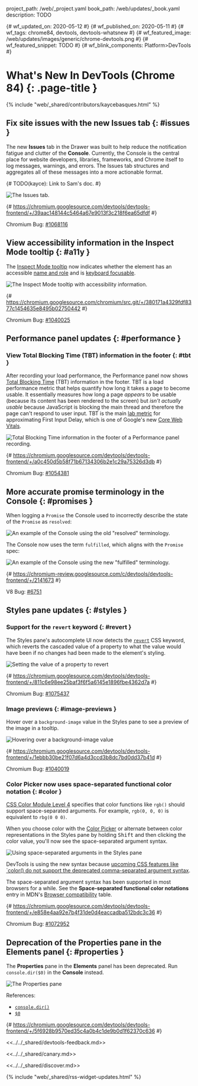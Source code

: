 project_path: /web/_project.yaml
book_path: /web/updates/_book.yaml
description: TODO

{# wf_updated_on: 2020-05-12 #}
{# wf_published_on: 2020-05-11 #}
{# wf_tags: chrome84, devtools, devtools-whatsnew #}
{# wf_featured_image: /web/updates/images/generic/chrome-devtools.png #}
{# wf_featured_snippet: TODO #}
{# wf_blink_components: Platform>DevTools #}

# What's New In DevTools (Chrome 84) {: .page-title }

{% include "web/_shared/contributors/kaycebasques.html" %}

## Fix site issues with the new Issues tab {: #issues }

The new **Issues** tab in the Drawer was built to help reduce the notification 
fatigue and clutter of the **Console**. Currently, the Console is the central
place for website developers, libraries, frameworks, and Chrome itself to log
messages, warnings, and errors. The Issues tab structures and aggregates all of
these messages into a more actionable format.

{# TODO(kayce): Link to Sam's doc. #}

![The Issues tab.](/web/updates/images/2020/05/issues.jpg)

{# https://chromium.googlesource.com/devtools/devtools-frontend/+/39aac148144c5464a67e9013f3c218f6ea65dfdf #}

Chromium Bug: [#1068116](https://crbug.com/1068116)

## View accessibility information in the Inspect Mode tooltip {: #a11y }

The [Inspect Mode tooltip](/web/updates/2019/01/devtools#inspect) now
indicates whether the element has an accessible
[name and role](https://web.dev/labels-and-text-alternatives/)
and is [keyboard focusable](https://web.dev/control-focus-with-tabindex/).

![The Inspect Mode tooltip with accessibility information.](/web/updates/images/2020/05/a11y.jpg)

{# https://chromium.googlesource.com/chromium/src.git/+/380171a4329fdf8377c1454635e8495b02750442 #}

Chromium Bug: [#1040025](https://crbug.com/1040025)

## Performance panel updates {: #performance }

### View Total Blocking Time (TBT) information in the footer {: #tbt }

After recording your load performance, the Performance panel now shows
[Total Blocking Time](https://web.dev/tbt/) (TBT) information in the footer.
TBT is a load performance metric that helps quantify how long it takes a page
to become usable. It essentially measures how long a page *appears* to be usable
(because its content has been rendered to the screen) but *isn't actually usable*
because JavaScript is blocking the main thread and therefore the page can't respond
to user input. TBT is the main [lab metric](https://web.dev/how-to-measure-speed/#lab-data-vs-field-data)
for approximating First Input Delay, which is one of Google's new
[Core Web Vitals](https://web.dev/vitals/#core-web-vitals).

![Total Blocking Time information in the footer of a Performance panel recording.](/web/updates/images/2020/05/tbt.jpg)

{# https://chromium.googlesource.com/devtools/devtools-frontend/+/a0c450d5b58f71b67134306b2e1c29a75326d3db #}

Chromium Bug: [#1054381](https://crbug.com/1054381)

<!--

### Cumulative Layout Shift (CLS) movement records {: #cls }

{# TODO(kayce): Get a working screenshot of the UI. }

{# https://chromium.googlesource.com/devtools/devtools-frontend/+/f130314cc50ccd2c933017ee9bb06eefd68ed206 #}

-->

## More accurate promise terminology in the Console {: #promises }

When logging a `Promise` the Console used to incorrectly describe the state of the `Promise`
as `resolved`:

![An example of the Console using the old "resolved" terminology.](/web/updates/images/2020/05/resolved.png)

The Console now uses the term `fulfilled`, which aligns with the `Promise` spec:

![An example of the Console using the new "fulfilled" terminology.](/web/updates/images/2020/05/fulfilled.png)

{# https://chromium-review.googlesource.com/c/devtools/devtools-frontend/+/2141673 #}

V8 Bug: [#6751](https://bugs.chromium.org/p/v8/issues/detail?id=6751)

## Styles pane updates {: #styles }

### Support for the `revert` keyword {: #revert }

[revert]: https://developer.mozilla.org/en-US/docs/Web/CSS/revert
[revert-bcd]: https://developer.mozilla.org/en-US/docs/Web/CSS/revert#Browser_compatibility

The Styles pane's autocomplete UI now detects the [`revert`][revert] CSS keyword, which
reverts the cascaded value of a property to what the value would have been if no changes
had been made to the element's styling.

![Setting the value of a property to `revert`](/web/updates/images/2020/05/revert.jpg)

{# https://chromium.googlesource.com/devtools/devtools-frontend/+/811c6e98ee25baf3f6f5a6145e1896fbe4362d7a #}

Chromium Bug: [#1075437](https://crbug.com/1075437)

### Image previews {: #image-previews }

Hover over a `background-image` value in the Styles pane to see a preview of
the image in a tooltip.

![Hovering over a `background-image` value](/web/updates/images/2020/05/image-preview.jpg)

{# https://chromium.googlesource.com/devtools/devtools-frontend/+/1ebbb30be21f07d6a4d3ccd3b8dc7bd0dd37b41d #}

Chromium Bug: [#1040019](https://crbug.com/1040019)

### Color Picker now uses space-separated functional color notation {: #color }

[CSS Color Module Level 4](https://drafts.csswg.org/css-color/#changes-from-3)
specifies that color functions like `rgb()` should support space-separated
arguments. For example, `rgb(0, 0, 0)` is equivalent to `rbg(0 0 0)`.

When you choose color with the [Color Picker](/web/tools/chrome-devtools/css/reference#color-picker)
or alternate between color representations in the Styles pane by holding <kbd>Shift</kbd> and then
clicking the color value, you'll now see the space-separated argument syntax.

![Using space-separated arguments in the Styles pane](/web/updates/images/2020/05/color.jpg)

DevTools is using the new syntax because [upcoming CSS features like `color() do not
support the deprecated comma-separated argument syntax](https://twitter.com/mathias/status/1253242715304857601).

The space-separated argument syntax has been supported in most browsers for a while. 
See the **Space-separated functional color notations** entry in MDN's
[Browser compatibility](https://caniuse.com/#feat=mdn-css_types_color_space_separated_functional_notation)
table.

{# https://chromium.googlesource.com/devtools/devtools-frontend/+/e858e4aa92e7b4f31de0d4eaccadba512bdc3c36 #}

Chromium Bug: [#1072952](https://crbug.com/1072952)

## Deprecation of the **Properties** pane in the Elements panel {: #properties }

The **Properties** pane in the **Elements** panel has been deprecated.
Run `console.dir($0)` in the **Console** instead.

![The Properties pane](/web/updates/images/2020/05/properties.jpg)

References:

* [`console.dir()`](/web/tools/chrome-devtools/console/api#dir)
* [`$0`](/web/tools/chrome-devtools/console/utilities#dom)

{# https://chromium.googlesource.com/devtools/devtools-frontend/+/5f6928b9570ed35c4a0b4c1de9b0d1f62370c636 #}

<<../../_shared/devtools-feedback.md>>

<<../../_shared/canary.md>>

<<../../_shared/discover.md>>

{% include "web/_shared/rss-widget-updates.html" %}
